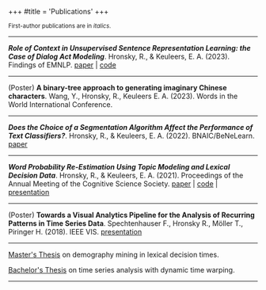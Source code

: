 +++
#title = 'Publications'
+++

<sup>First-author publications are in *italics*.</sup>

---

***Role of Context in Unsupervised Sentence Representation Learning: the Case of Dialog Act Modeling***. 
Hronsky, R., & Keuleers, E. A. (2023).
Findings of EMNLP.
[paper](https://aclanthology.org/2023.findings-emnlp.588.pdf) |
[code](https://github.com/hrasto/emnlp2023-sent-context/settings)

---

(Poster) **A binary-tree approach to generating imaginary Chinese characters**.
Wang, Y., Hronsky, R., Keuleers E. A. (2023). 
Words in the World International Conference.

---

***Does the Choice of a Segmentation Algorithm Affect the Performance of Text Classifiers?***. 
Hronsky, R., & Keuleers, E. A. (2022). 
BNAIC/BeNeLearn.
[paper](https://bnaic2022.uantwerpen.be/wp-content/uploads/BNAICBeNeLearn_2022_submission_5663.pdf)

---

***Word Probability Re-Estimation Using Topic Modeling and Lexical Decision Data***. 
Hronsky, R., & Keuleers, E. A. (2021). 
Proceedings of the Annual Meeting of the Cognitive Science Society.
[paper](https://escholarship.org/uc/item/2mm461qs) | 
[code](https://github.com/hrasto/word-probability-reestimation) | 
[presentation](https://www.youtube.com/watch?v=PmY2WAXPxR8&pp=ygUdd29yZCBwcm9iYWJpbGl0eSByZWVzdGltYXRpb24%3D)

--- 

(Poster) **Towards a Visual Analytics Pipeline for the Analysis of Recurring Patterns in Time Series Data**.
Spechtenhauser F.,  Hronsky R., Möller T., Piringer H. (2018).
IEEE VIS.
[presentation](https://vimeo.com/290330651)

---

[Master's Thesis](/Master_Thesis.pdf) on demography mining in lexical decision times.

[Bachelor's Thesis](/Bachelor_Thesis.pdf) on time series analysis with dynamic time warping. 

---
